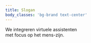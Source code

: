 ```yaml
---
title: Slogan
body_classes: 'bg-brand text-center'
---
```


We integreren virtuele assistenten  
met focus op het mens-zijn.